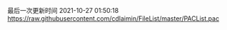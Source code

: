 最后一次更新时间 2021-10-27 01:50:18
https://raw.githubusercontent.com/cdlaimin/FileList/master/PACList.pac

